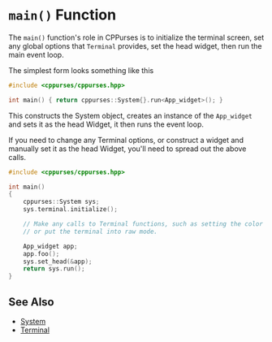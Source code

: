 # `main()` Function

The `main()` function's role in CPPurses is to initialize the terminal screen,
set any global options that `Terminal` provides, set the head widget, then run the
main event loop.

The simplest form looks something like this

```cpp
#include <cppurses/cppurses.hpp>

int main() { return cppurses::System{}.run<App_widget>(); }
```

This constructs the System object, creates an instance of the `App_widget` and
sets it as the head Widget, it then runs the event loop.

If you need to change any Terminal options, or construct a widget and manually
set it as the head Widget, you'll need to spread out the above calls.

```cpp
#include <cppurses/cppurses.hpp>

int main()
{
    cppurses::System sys;
    sys.terminal.initialize();

    // Make any calls to Terminal functions, such as setting the color palette,
    // or put the terminal into raw mode.

    App_widget app;
    app.foo();
    sys.set_head(&app);
    return sys.run();
}
```

## See Also

- [System](system.md)
- [Terminal](terminal.md)
